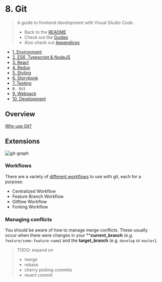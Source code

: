# 8. Git

> A guide to frontend development with Visual Studio Code.
>
> - Back to the [README](../../README.md)
> - Check out the [Guides](./guides/CryptoCharts.md)
> - Also check out [Appendices](./appendix/CodingStandards.md)

- [1. Environment](./1-Environment.md)
- [2. ES6, Typescript & NodeJS](./2-Javascript.md)
- [3. React](./3-React.md)
- [4. Redux](./4-Redux.md)
- [5. Styling](./5-Styling.md)
- [6. Storybook](./6-Storybook.md)
- [7. Testing](./7-Testing.md)
- `8. Git`
- [9. Webpack](./9-Webpack.md)
- [10. Development](./10-Development.md)

## Overview

[Why use Git?](https://www.atlassian.com/git/tutorials/why-git)

## Extensions

![git-graph](https://ardalis.com/static/aac4622827ac44710e87e0d26a1df06f/a6d36/image-git-graph.png)

### Workflows

There are a variety of [different workflows](https://www.atlassian.com/git/tutorials/comparing-workflows) to use with git, each for a purpose:

- Centralized Workflow
- Feature Branch Workflow
- Gitflow Workflow
- Forking Workflow

### Managing conflicts

You should be aware of how to manage merge conflicts. These usually occur when there were changes in your ****current_branch** (e.g. `feature/some-feature-name`) and the **target_branch** (e.g. `develop` or `master`).

> TODO: expand on
>
> - merge
> - rebase
> - cherry picking commits
> - revert commit
